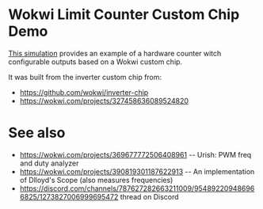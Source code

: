 # Wokwi Limit Counter Custom Chip Demo

[This simulation](https://wokwi.com/projects/407612178959256577) provides an example of a hardware  counter witch configurable outputs
based on a Wokwi custom chip.  

It was built from the inverter custom chip from:
* https://github.com/wokwi/inverter-chip
* https://wokwi.com/projects/327458636089524820

# See also

* https://wokwi.com/projects/369677772506408961 -- Urish: PWM freq and duty analyzer
* https://wokwi.com/projects/390819301187622913 -- An implementation of Dlloyd's Scope (also measures frequencies)
* https://discord.com/channels/787627282663211009/954892209486966825/1273827006999695472 thread on Discord

